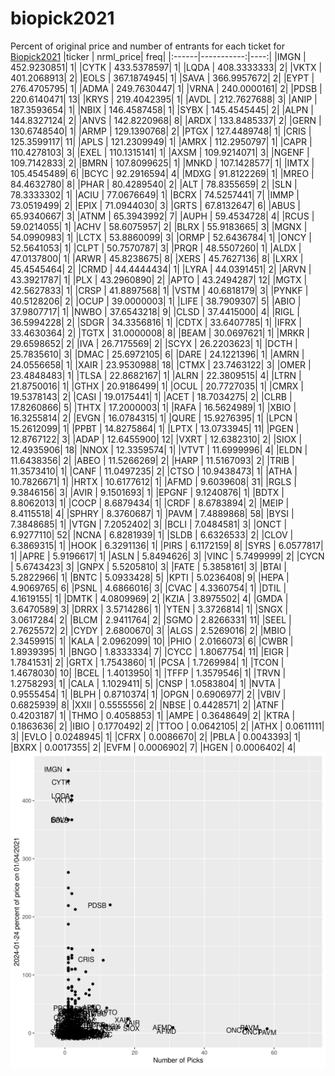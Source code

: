 # biopick2021
Percent of original price and number of entrants for each ticket for [Biopick2021](https://twitter.com/hashtag/Biopick2021)
|ticker |  nrml_price| freq|
|:------|-----------:|----:|
|IMGN   | 452.9230851|    1|
|CYTK   | 433.5378597|    1|
|LQDA   | 408.3333333|    2|
|VKTX   | 401.2068913|    2|
|EOLS   | 367.1874945|    1|
|SAVA   | 366.9957672|    2|
|EYPT   | 276.4705795|    1|
|ADMA   | 249.7630447|    1|
|VRNA   | 240.0000161|    2|
|PDSB   | 220.6140471|   13|
|KRYS   | 219.4042395|    1|
|AVDL   | 212.7627688|    3|
|ANIP   | 187.3593654|    1|
|NBIX   | 146.4587458|    1|
|SYBX   | 145.4545445|    2|
|ALPN   | 144.8327124|    2|
|ANVS   | 142.8220968|    8|
|ARDX   | 133.8485337|    2|
|GERN   | 130.6748540|    1|
|ARMP   | 129.1390768|    2|
|PTGX   | 127.4489748|    1|
|CRIS   | 125.3599117|   11|
|APLS   | 121.2309949|    1|
|AMRX   | 112.2950797|    1|
|CAPR   | 110.4278103|    3|
|EXEL   | 110.1315141|    1|
|AXSM   | 109.9214071|    3|
|NGENF  | 109.7142833|    2|
|BMRN   | 107.8099625|    1|
|MNKD   | 107.1428577|    1|
|IMTX   | 105.4545489|    6|
|BCYC   |  92.2916594|    4|
|MDXG   |  91.8122269|    1|
|MREO   |  84.4632780|    8|
|PHAR   |  80.4289540|    2|
|ALT    |  78.8355659|    2|
|SLN    |  78.3333302|    1|
|ACIU   |  77.0676649|    1|
|BCRX   |  74.5257441|    7|
|IMMP   |  73.0519499|    2|
|EPIX   |  71.0944030|    3|
|GRTS   |  67.8132647|    6|
|ABUS   |  65.9340667|    3|
|ATNM   |  65.3943992|    7|
|AUPH   |  59.4534728|    4|
|RCUS   |  59.0214055|    1|
|ACHV   |  58.6075957|    2|
|BLRX   |  55.9183665|    3|
|MGNX   |  54.0990983|    1|
|LCTX   |  53.8860099|    3|
|ORMP   |  52.6436784|    1|
|ONCY   |  52.5641053|    1|
|CLPT   |  50.7570787|    3|
|PRQR   |  48.5507260|    1|
|ALDX   |  47.0137800|    1|
|ARWR   |  45.8238675|    8|
|XERS   |  45.7627136|    8|
|LXRX   |  45.4545464|    2|
|CRMD   |  44.4444434|    1|
|LYRA   |  44.0391451|    2|
|ARVN   |  43.3921787|    1|
|PLX    |  43.2960890|    2|
|APTO   |  43.2494287|   12|
|MGTX   |  42.5627833|    1|
|CRSP   |  41.8897568|    1|
|VSTM   |  40.6818179|    3|
|PYNKF  |  40.5128206|    2|
|OCUP   |  39.0000003|    1|
|LIFE   |  38.7909307|    5|
|ABIO   |  37.9807717|    1|
|NWBO   |  37.6543218|    9|
|CLSD   |  37.4415000|    4|
|RIGL   |  36.5994228|    2|
|SDGR   |  34.3356816|    1|
|CDTX   |  33.6407785|    1|
|IFRX   |  33.4630364|    2|
|TGTX   |  31.0000008|    8|
|BEAM   |  30.0697621|    1|
|MRKR   |  29.6598652|    2|
|IVA    |  26.7175569|    2|
|SCYX   |  26.2203623|    1|
|DCTH   |  25.7835610|    3|
|DMAC   |  25.6972105|    6|
|DARE   |  24.1221396|    1|
|AMRN   |  24.0556658|    1|
|XAIR   |  23.9530988|   18|
|CTMX   |  23.7463122|    3|
|OMER   |  23.4848483|    1|
|TLSA   |  22.8682167|    1|
|ALRN   |  22.3809515|    4|
|LTRN   |  21.8750016|    1|
|GTHX   |  20.9186499|    1|
|OCUL   |  20.7727035|    1|
|CMRX   |  19.5378143|    2|
|CASI   |  19.0175441|    1|
|ACET   |  18.7034275|    2|
|CLRB   |  17.8260866|    5|
|THTX   |  17.2000003|    1|
|RAFA   |  16.5624989|    1|
|XBIO   |  16.3255814|    2|
|EVGN   |  16.0784315|    1|
|QURE   |  15.9276395|    1|
|LPCN   |  15.2612099|    1|
|PPBT   |  14.8275864|    1|
|LPTX   |  13.0733945|   11|
|PGEN   |  12.8767122|    3|
|ADAP   |  12.6455900|   12|
|VXRT   |  12.6382310|    2|
|SIOX   |  12.4935906|   18|
|NNOX   |  12.3359574|    1|
|VTVT   |  11.6999996|    4|
|ELDN   |  11.6438356|    2|
|ABEO   |  11.5266269|    2|
|HARP   |  11.5167093|    2|
|TRIB   |  11.3573410|    1|
|CANF   |  11.0497235|    2|
|CTSO   |  10.9438473|    1|
|ATHA   |  10.7826671|    1|
|HRTX   |  10.6177612|    1|
|AFMD   |   9.6039608|   31|
|RGLS   |   9.3846156|    3|
|AVIR   |   9.1501693|    1|
|EPGNF  |   9.1240876|    1|
|BDTX   |   8.8062013|    1|
|COCP   |   8.6879434|    1|
|CRDF   |   8.6783894|    2|
|MEIP   |   8.4115518|    4|
|SPHRY  |   8.3760687|    1|
|PAVM   |   7.4889868|   58|
|BYSI   |   7.3848685|    1|
|VTGN   |   7.2052402|    3|
|BCLI   |   7.0484581|    3|
|ONCT   |   6.9277110|   52|
|NCNA   |   6.8281939|    1|
|SLDB   |   6.6326533|    2|
|CLOV   |   6.3869315|    1|
|HOOK   |   6.3291136|    1|
|PIRS   |   6.1172159|    8|
|SYRS   |   6.0577817|    1|
|APRE   |   5.9196617|    1|
|ASLN   |   5.8494626|    3|
|VINC   |   5.7499999|    2|
|CYCN   |   5.6743423|    3|
|GNPX   |   5.5205810|    3|
|FATE   |   5.3858161|    3|
|BTAI   |   5.2822966|    1|
|BNTC   |   5.0933428|    5|
|KPTI   |   5.0236408|    9|
|HEPA   |   4.9069765|    6|
|PSNL   |   4.6866016|    3|
|CVAC   |   4.3360754|    1|
|DTIL   |   4.1619155|    1|
|DMTK   |   4.0809969|    2|
|KZIA   |   3.8975502|    4|
|GMDA   |   3.6470589|    3|
|DRRX   |   3.5714286|    1|
|YTEN   |   3.3726814|    1|
|SNGX   |   3.0617284|    2|
|BLCM   |   2.9411764|    2|
|SGMO   |   2.8266331|   11|
|SEEL   |   2.7625572|    2|
|CYDY   |   2.6800670|    3|
|ALGS   |   2.5269016|    2|
|MBIO   |   2.3459915|    1|
|KALA   |   2.0962099|   10|
|PHIO   |   2.0166073|    6|
|CWBR   |   1.8939395|    1|
|BNGO   |   1.8333334|    7|
|CYCC   |   1.8067754|   11|
|EIGR   |   1.7841531|    2|
|GRTX   |   1.7543860|    1|
|PCSA   |   1.7269984|    1|
|TCON   |   1.4678030|   10|
|BCEL   |   1.4013950|    1|
|TFFP   |   1.3579546|    1|
|TRVN   |   1.2758293|    1|
|CALA   |   1.1029411|    5|
|CNSP   |   1.0583804|    1|
|NVTA   |   0.9555454|    1|
|BLPH   |   0.8710374|    1|
|OPGN   |   0.6906977|    2|
|VBIV   |   0.6825939|    8|
|XXII   |   0.5555556|    2|
|NBSE   |   0.4428571|    2|
|ATNF   |   0.4203187|    1|
|THMO   |   0.4058853|    1|
|AMPE   |   0.3648649|    2|
|KTRA   |   0.1863636|    2|
|IBIO   |   0.1770492|    2|
|TTOO   |   0.0642105|    2|
|ATHX   |   0.0611111|    3|
|EVLO   |   0.0248945|    1|
|CFRX   |   0.0086670|    2|
|PBLA   |   0.0043393|    1|
|BXRX   |   0.0017355|    2|
|EVFM   |   0.0006902|    7|
|HGEN   |   0.0006402|    4|
![retvspicks](biopicks.png?raw=true)

